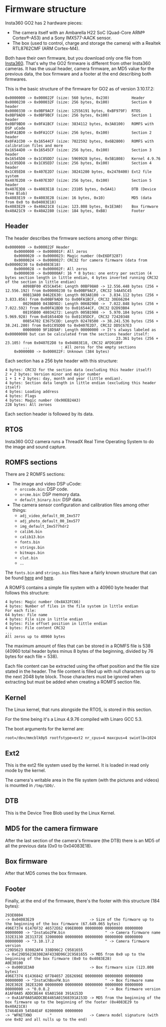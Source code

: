 Firmware structure
==================

Insta360 GO2 has 2 hardware pieces:

* The camera itself with an Ambarella H22 SoC (Quad-Core ARM® Cortex®-A53) and a Sony IMX577-AACK sensor.
* The box (used to control, charge and storage the camera) with a Realtek RTL8762CMF (ARM Cortex-M4). 

Both have their own firmware, but you download only one file from [Insta360](https://www.insta360.com/download/insta360-go2).
That's why the GO2 firmware is different from other Insta360 cameras.
It has the usual header, camera firmware, an MD5 value for the previous data, the box firmware and a footer at the end describing both firmwares.

This is the basic structure of the firmware for GO2 as of version 3.10.17.2:

```
0x0000000 -> 0x000022F (size: 560 bytes, 0x230)          Header
0x0000230 -> 0x000032F (size: 256 bytes, 0x100)          Section 0 header
0x0000330 -> 0x0BF9ACF (size: 12556191 bytes, 0xBF979F)  RTOS
0x0BF9AD0 -> 0x0BF9BCF (size: 256 bytes, 0x100)          Section 1 header
0x0BF9BD0 -> 0x0FA1BCF (size: 3834112 bytes, 0x3A8100)   ROMFS with DSP uCode
0x0FA1BD0 -> 0x0FA1CCF (size: 256 bytes, 0x100)          Section 2 header
0x0FA1CD0 -> 0x16544CF (size: 7022592 bytes, 0x6B2800)   ROMFS with calibration files and more
0x16544D0 -> 0x16545CF (size: 256 bytes, 0x100)          Section 3 header
0x16545D0 -> 0x1C05DD7 (size: 5969928 bytes, 0x5B1808)   Kernel 4.9.76
0x1C05DD8 -> 0x1C05ED7 (size: 256 bytes, 0x100)          Section 4 header
0x1C05ED8 -> 0x407E2D7 (size: 38241280 bytes, 0x2478400) Ext2 file system
0x407E2D8 -> 0x407E3D7 (size: 256 bytes, 0x100)          Section 5 header
0x407E3D8 -> 0x4083E18 (size: 23105 bytes, 0x5A41)       DTB (Device Tree Blob)
0x4083E19 -> 0x4083E28 (size: 16 bytes, 0x10)            MD5 (data from 0x0 to 0x04083E18)
0x4083E29 -> 0x40A21C8 (size: 123.808 bytes, 0x1E3A0)    Box firmware
0x40A21C9 -> 0x40A2280 (size: 184 bytes, 0xB8)           Footer
```

Header
------

The header describes the firmware sections among other things:

```
0x0000000 -> 0x000022F Header
    0x0000000 -> 0x000001F: All zeros
    0x0000020 -> 0x0000023: Magic number (0xE6DF3287)
    0x0000024 -> 0x0000027: CRC32 for camera firmware (data from 0x00000230 to 0x04083E18)
    0x0000028 -> 0x000002F: All zeros
    0x0000030 -> 0x00000AF: 16 * 8 bytes: one entry per section (4 bytes section length in little endian, 4 bytes inverted running CRC32 of the section in little endian)
        A098BF00 455CA454: Length 00BF98A0 -> 12.556.448 bytes (256 + 12.556.192) from 0x00000230 to 0x00BF9ACF, CRC32 54A45C45
        00813A00 0462E630: Length 003A8100 ->  3.834.112 bytes (256 +  3.833.856) from 0x00BF9AD0 to 0x00FA1BCF, CRC32 30E66204
        00296B00 043BD9D2: Length 006B2900 ->  7.022.848 bytes (256 +  7.022.592) from 0x00FA1BD0 to 0x016544CF, CRC32 D2D93B04
        08195B00 48034272: Length 005B1908 ->  5.970.184 bytes (256 +  5.969.928) from 0x016544D0 to 0x01C05DCF, CRC32 72420348
        00854702 E3675CDD: Length 02478500 -> 38.241.536 bytes (256 + 38.241.280) from 0x01C05DD0 to 0x0407E2D7, CRC32 DD5C67E3
        00000000 9F18D9AF: Length 00000000 -> It's always labeled as 0x00000000 but can be calculated from the sections header itself:
                                                  23.361 bytes (256 +     23.105) from 0x0407E2D8 to 0x04083E18, CRC32 AFD9189F
        ...              : All zeros for the empty sections
    0x00000B0 -> 0x000022F: Unknown (384 bytes)
```

Each section has a 256 byte header with this structure:

```
4 bytes: CRC32 for the section data (excluding this header itself)
2 + 2 bytes: Version minor and major number
1 + 1 + 2 bytes: day, month and year (little endian).
4 bytes: Section data length in little endian (excluding this header itself)
4 bytes: Loading address
4 bytes: Flags
4 bytes: Magic number (0x90EB24A3)
228 bytes: All zeroes
```

Each section header is followed by its data.

RTOS
----

Insta360 GO2 camera runs a ThreadX Real Time Operating System to do the image and sound capture.

ROMFS sections
--------------

There are 2 ROMFS sections:

* The image and video DSP uCode:
  * `orccode.bin`: DSP code.
  * `orcme.bin`: DSP memory data.
  * `default_binary.bin`: DSP data.
* The camera sensor configuration and calibration files among other things:
  * `adj_video_default_00_Imx577`
  * `adj_photo_default_00_Imx577`
  * `img_default_Imx577hdr2`
  * `calib6.bin`
  * `calib13.bin`
  * `fonts.bin`
  * `strings.bin`
  * `bitmaps.bin`
  * `clut.bin`
  * ...

The `fonts.bin` and `strings.bin` files have a fairly known structure that can be found [here](http://dc.p-mc.eu/ambarella/fontsbin) and [here](http://dc.p-mc.eu/ambarella/stringsbin).

A ROMFS contains a simple file system with a 40960 byte header that follows this structure:

```
4 bytes: Magic number (0x8A32FC66)
4 bytes: Number of files in the file system in little endian
For each file:
64 bytes: File name
4 bytes: File size in little endian
4 bytes: File offset position in little endian
4 bytes: File content CRC32
...
All zeros up to 40960 bytes
```

The maximum amount of files that can be stored in a ROMFS file is 538 (40960 total header bytes minus 8 bytes of the beginning, divided by 76 bytes for each file = 538).

Each file content can be extracted using the offset position and the file size stated in the header.
The file content is filled up with null characters up to the next 2048 byte block. Those characters must be ignored when extracting but must be added when creating a ROMFS section file.

Kernel
------

The Linux kernel, that runs alongside the RTOS, is stored in this section.

For the time being it's a Linux 4.9.76 compiled with Linaro GCC 5.3.

The boot arguments for the kernel are:

```
root=/dev/mmcblk0p5 rootfstype=ext2 nr_cpus=4 maxcpus=4 swiotlb=1024
```

Ext2
----

This is the ext2 file system used by the kernel. It is loaded in read only mode by the kernel.

The camera's writable area in the file system (with the pictures and videos) is mounted in `/tmp/SD0/`.

DTB
---

This is the Device Tree Blob used by the Linux Kernel.

MD5 for the camera firmware
---------------------------

After the last section of the camera's firmware (the DTB) there is an MD5 of all the previous data (0x0 to 0x04083E18).

Box firmware
------------

After that MD5 comes the box firmware.

Footer
------

Finally, at the end of the firmware, there's the footer with this structure (184 bytes):

```
293E0804                                                                -> 0x04083E29                         -> Size of the firmware up to the beginning of the box firmware (67.649.065 bytes)
496E7374 61476F32 46572E62 696E0000 00000000 00000000 00000000 00000000 -> "InstaGo2FW.bin                  " -> Camera firmware name
332E3130 2E31372E 32000000 00000000 00000000 00000000 00000000 00000000 -> "3.10.17.2                       " -> Camera firmware version
C29D5623 83082AF4 338D96C2 C9581655                                     -> 0xC29D562383082AF4338D96C2C9581655 -> MD5 from 0x0 up to the beginning of the box firmware (0x0 to 0x4083E28)
A0E30100                                                                -> 0x0001E3A0                         -> Box firmware size (123.808 bytes)
496E7374 61436842 6F784657 2E62696E 00000000 00000000 00000000 00000000 -> "InstaChBoxFW.bin                " -> Box firmware name
302E302E 382E3200 00000000 00000000 00000000 00000000 00000000 00000000 -> "0.0.8.2                         " -> Box firmware version
A1AF0A85 ADDCBE44 65A01568 391A153D                                     -> 0xA1AF0A85ADDCBE4465A01568391A153D -> MD5 from the beginning of the box firmware up to the beginning of the footer (0x4083E29 to 0x40A21C8)
57464E49 54584E4F 02000000 00000000                                     -> "WFNITXNO        "                 -> Camera model signature (with one 0x02 and all nulls up to the end)
```
